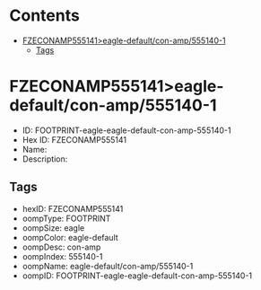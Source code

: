 



Contents
========

* [FZECONAMP555141>eagle-default/con-amp/555140-1](#fzeconamp555141eagle-defaultcon-amp555140-1)
	* [Tags](#tags)

# FZECONAMP555141>eagle-default/con-amp/555140-1

- ID: FOOTPRINT-eagle-eagle-default-con-amp-555140-1
- Hex ID: FZECONAMP555141
- Name: 
- Description: 

## Tags

- hexID: FZECONAMP555141
- oompType: FOOTPRINT
- oompSize: eagle
- oompColor: eagle-default
- oompDesc: con-amp
- oompIndex: 555140-1
- oompName: eagle-default/con-amp/555140-1
- oompID: FOOTPRINT-eagle-eagle-default-con-amp-555140-1
